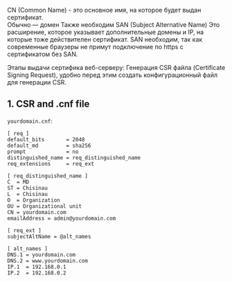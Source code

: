 CN (Common Name) - это основное имя, на которое будет выдан сертификат.  
Обычно — домен
Также необходим SAN (Subject Alternative Name)
Это расширение, которое указывает дополнительные домены и IP, на которые тоже действителен сертификат.
SAN необходим, так как современные браузеры не примут подключение по https с сертификатом без SAN.

Этапы выдачи сертифика веб-серверу:
Генерация CSR файла (Certificate Signing Request), удобно перед этим создать конфигурационный файл для генерации CSR.
## 1. CSR and .cnf file

`yourdomain.cnf`:
```
[ req ]
default_bits       = 2048
default_md         = sha256
prompt             = no
distinguished_name = req_distinguished_name
req_extensions     = req_ext

[ req_distinguished_name ]
C  = MD
ST = Chisinau
L  = Chisinau
O  = Organization
OU = Organizational unit
CN = yourdomain.com
emailAddress = admin@yourdomain.com

[ req_ext ]
subjectAltName = @alt_names

[ alt_names ]
DNS.1 = yourdomain.com
DNS.2 = www.yourdomain.com
IP.1  = 192.168.0.1
IP.2  = 192.168.0.2
```


